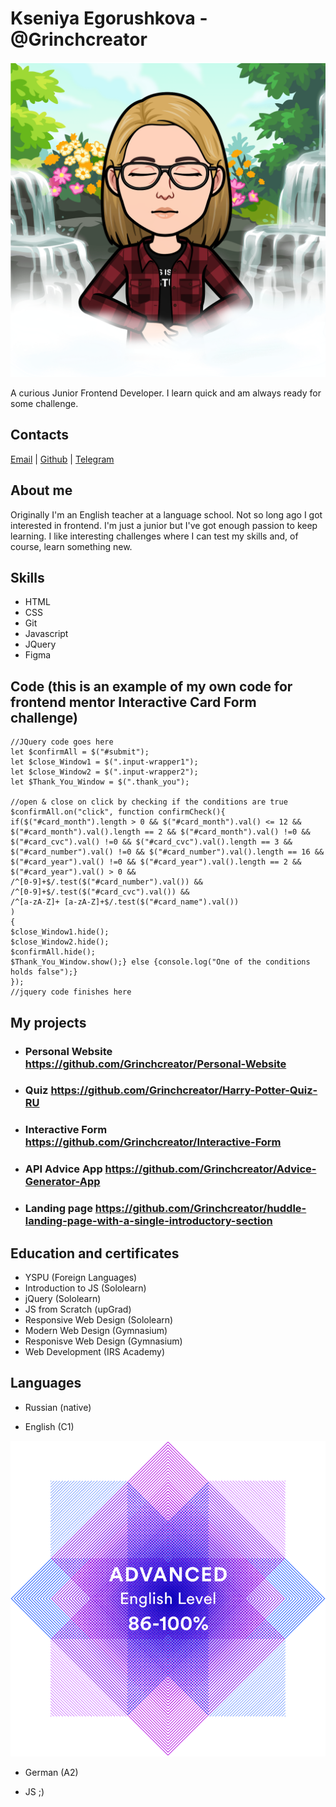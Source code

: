 # Kseniya Egorushkova - @Grinchcreator

![Me](deep_breaths.png)

A curious Junior Frontend Developer. I learn quick and am always ready for some challenge.


## Contacts

[Email](mailto:xgreenwich97@gmail.com) | [Github](https://github.com/Grinchcreato) |  [Telegram](t.me/drug.tribe)

## About me

Originally I'm an English teacher at a language school. Not so long ago I got interested in frontend. I'm just a junior but I've got enough passion to keep learning. 
I like interesting challenges where I can test my skills and, of course, learn something new. 

## Skills

* HTML
* CSS
* Git
* Javascript
* JQuery
* Figma

## Code (this is an example of my own code for frontend mentor Interactive Card Form challenge)

```
//JQuery code goes here
let $confirmAll = $("#submit");
let $close_Window1 = $(".input-wrapper1");
let $close_Window2 = $(".input-wrapper2");
let $Thank_You_Window = $(".thank_you"); 

//open & close on click by checking if the conditions are true
$confirmAll.on("click", function confirmCheck(){
if($("#card_month").length > 0 && $("#card_month").val() <= 12 && $("#card_month").val().length == 2 && $("#card_month").val() !=0 &&
$("#card_cvc").val() !=0 && $("#card_cvc").val().length == 3 &&
$("#card_number").val() !=0 && $("#card_number").val().length == 16 &&
$("#card_year").val() !=0 && $("#card_year").val().length == 2 && $("#card_year").val() > 0 &&
/^[0-9]+$/.test($("#card_number").val()) &&
/^[0-9]+$/.test($("#card_cvc").val()) &&
/^[a-zA-Z]+ [a-zA-Z]+$/.test($("#card_name").val())
)
{
$close_Window1.hide();
$close_Window2.hide();
$confirmAll.hide();
$Thank_You_Window.show();} else {console.log("One of the conditions holds false");}
});
//jquery code finishes here

```

## My projects

* ### Personal Website https://github.com/Grinchcreator/Personal-Website
* ### Quiz https://github.com/Grinchcreator/Harry-Potter-Quiz-RU
* ### Interactive Form https://github.com/Grinchcreator/Interactive-Form
* ### API Advice App https://github.com/Grinchcreator/Advice-Generator-App
* ### Landing page https://github.com/Grinchcreator/huddle-landing-page-with-a-single-introductory-section

## Education and certificates

* YSPU (Foreign Languages)
* Introduction to JS (Sololearn)
* jQuery (Sololearn)
* JS from Scratch (upGrad)
* Responsive Web Design (Sololearn)
* Modern Web Design (Gymnasium)
* Responisve Web Design (Gymnasium)
* Web Development (IRS Academy)

## Languages

* Russian (native)

* English (C1)

![certificate](unnamed.png)

* German (A2)

* JS ;)
